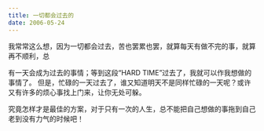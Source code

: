```yaml
---
title: 一切都会过去的
date: 2006-05-24
---
```

我常常这么想，因为一切都会过去，苦也罢累也罢，就算每天有做不完的事，就算再不顺利，总

有一天会成为过去的事情；等到这段“HARD TIME”过去了，我就可以作我想做的事情了。
但是，忙碌的一天过去了，谁又知道明天不是同样忙碌的一天呢？或许又有许多的烦心事找上门来，让你无处可躲。

究竟怎样才是最佳的方案，对于只有一次的人生，总不能把自己想做的事拖到自己老到没有力气的时候吧！